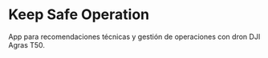 # Keep Safe Operation

App para recomendaciones técnicas y gestión de operaciones con dron DJI Agras T50.
